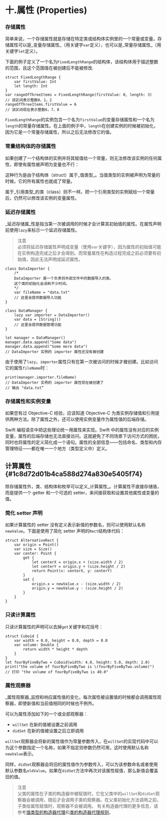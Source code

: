 # 十.属性 \(Properties\)

### 存储属性

简单来说，一个存储属性就是存储在特定类或结构体实例里的一个常量或变量。存储属性可以是_变量存储属性_（用关键字`var`定义），也可以是_常量存储属性_（用关键字`let`定义）。

下面的例子定义了一个名为`FixedLengthRange`的结构体，该结构体用于描述整数的范围，且这个范围值在被创建后不能被修改.

```
struct FixedLengthRange {
    var firstValue: Int
    let length: Int
}
var rangeOfThreeItems = FixedLengthRange(firstValue: 0, length: 3)
// 该区间表示整数0，1，2
rangeOfThreeItems.firstValue = 6
// 该区间现在表示整数6，7，8
```

`FixedLengthRange`的实例包含一个名为`firstValue`的变量存储属性和一个名为`length`的常量存储属性。在上面的例子中，`length`在创建实例的时候被初始化，因为它是一个常量存储属性，所以之后无法修改它的值。

### 常量结构体的存储属性

如果创建了一个结构体的实例并将其赋值给一个常量，则无法修改该实例的任何属性，即使有属性被声明为变量也不行：

这种行为是由于结构体（struct）属于_值类型_。当值类型的实例被声明为常量的时候，它的所有属性也就成了常量。

属于_引用类型_的类（class）则不一样。把一个引用类型的实例赋给一个常量后，仍然可以修改该实例的变量属性。

### 延迟存储属性

_延迟存储属_性是指当第一次被调用的时候才会计算其初始值的属性。在属性声明前使用`lazy`来标示一个延迟存储属性。

> 注意  
> 必须将延迟存储属性声明成变量（使用`var`关键字），因为属性的初始值可能在实例构造完成之后才会得到。而常量属性在构造过程完成之前必须要有初始值，因此无法声明成延迟属性。

```
class DataImporter {
    /*
    DataImporter 是一个负责将外部文件中的数据导入的类。
    这个类的初始化会消耗不少时间。
    */
    var fileName = "data.txt"
    // 这里会提供数据导入功能
}

class DataManager {
    lazy var importer = DataImporter()
    var data = [String]()
    // 这里会提供数据管理功能
}

let manager = DataManager()
manager.data.append("Some data")
manager.data.append("Some more data")
// DataImporter 实例的 importer 属性还没有被创建
```

由于使用了`lazy`，`importer`属性只有在第一次被访问的时候才被创建。比如访问它的属性`fileName`时：

```
print(manager.importer.fileName)
// DataImporter 实例的 importer 属性现在被创建了
// 输出 "data.txt”
```

### 存储属性和实例变量

如果您有过 Objective-C 经验，应该知道 Objective-C 为类实例存储值和引用提供两种方法。除了属性之外，还可以使用实例变量作为属性值的后端存储。

Swift 编程语言中把这些理论统一用属性来实现。Swift 中的属性没有对应的实例变量，属性的后端存储也无法直接访问。这就避免了不同场景下访问方式的困扰，同时也将属性的定义简化成一个语句。属性的全部信息——包括命名、类型和内存管理特征——都在唯一一个地方（类型定义中）定义。

## 计算属性 {#1c8d72d01b4ca588d274a830e5405f74}

除存储属性外，类、结构体和枚举可以定义_计算属性_。计算属性不直接存储值，而是提供一个 getter 和一个可选的 setter，来间接获取和设置其他属性或变量的值。



### 简化 setter 声明

如果计算属性的 setter 没有定义表示新值的参数名，则可以使用默认名称`newValue`。下面是使用了简化 setter 声明的`Rect`结构体代码：

```
struct AlternativeRect {
    var origin = Point()
    var size = Size()
    var center: Point {
        get {
            let centerX = origin.x + (size.width / 2)
            let centerY = origin.y + (size.height / 2)
            return Point(x: centerX, y: centerY)
        }
        set {
            origin.x = newValue.x - (size.width / 2)
            origin.y = newValue.y - (size.height / 2)
        }
    }
}
```

### 只读计算属性

  
只读计算属性的声明可以去掉`get`关键字和花括号：

```
struct Cuboid {
    var width = 0.0, height = 0.0, depth = 0.0
    var volume: Double {
        return width * height * depth
    }
}
let fourByFiveByTwo = Cuboid(width: 4.0, height: 5.0, depth: 2.0)
print("the volume of fourByFiveByTwo is \(fourByFiveByTwo.volume)")
// 打印 "the volume of fourByFiveByTwo is 40.0"
```

### 属性观察器

_属性观察器_监控和响应属性值的变化，每次属性被设置值的时候都会调用属性观察器，即使新值和当前值相同的时候也不例外。

可以为属性添加如下的一个或全部观察器：

* `willSet`
  在新的值被设置之前调用
* `didSet`
  在新的值被设置之后立即调用

`willSet`观察器会将新的属性值作为常量参数传入，在`willSet`的实现代码中可以为这个参数指定一个名称，如果不指定则参数仍然可用，这时使用默认名称`newValue`表示。

同样，`didSet`观察器会将旧的属性值作为参数传入，可以为该参数命名或者使用默认参数名`oldValue`。如果在`didSet`方法中再次对该属性赋值，那么新值会覆盖旧的值。

> 注意  
> 父类的属性在子类的构造器中被赋值时，它在父类中的`willSet`和`didSet`观察器会被调用，随后才会调用子类的观察器。在父类初始化方法调用之前，子类给属性赋值时，观察器不会被调用。 有关构造器代理的更多信息，请参考[值类型的构造器代理](http://wiki.jikexueyuan.com/project/swift/chapter2/14_Initialization.html#initializer_delegation_for_value_types)和[类的构造器代理规则](http://wiki.jikexueyuan.com/project/swift/chapter2/14_Initialization.html#initializer_delegation_for_class_types)。



